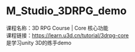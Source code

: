 # M_Studio_3DRPG_demo
课程名称：3D RPG Course | Core 核心功能  
课程链接：https://learn.u3d.cn/tutorial/3drpg-core  
是学习unity 3D的练手demo  
